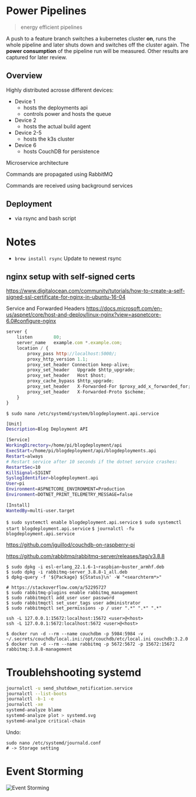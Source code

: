 # Power Pipelines

> energy efficient pipelines

A push to a feature branch switches a kubernetes cluster **on**, runs the whole pipeline and later shuts down and switches off the cluster again.
The **power consumption** of the pipeline run will be measured.
Other results are captured for later review.


## Overview

Highly distributed acrosse different devices:
- Device 1
    - hosts the deployments api
    - controls power and hosts the queue
- Device 2
    - hosts the actual build agent
- Device 2-5
    - hosts the k3s cluster
- Device 6
    - hosts CouchDB for persistence

Microservice architecture

Commands are propagated using RabbitMQ

Commands are received using background services



## Deployment

- via rsync and bash script


# Notes

- `brew install rsync` Update to newest rsync

## nginx setup with self-signed certs

https://www.digitalocean.com/community/tutorials/how-to-create-a-self-signed-ssl-certificate-for-nginx-in-ubuntu-16-04


Service and Forwarded Headers
https://docs.microsoft.com/en-us/aspnet/core/host-and-deploy/linux-nginx?view=aspnetcore-6.0#configure-nginx

```js
server {
    listen        80;
    server_name   example.com *.example.com;
    location / {
        proxy_pass http://localhost:5000/;
        proxy_http_version 1.1;
        proxy_set_header Connection keep-alive;
        proxy_set_header   Upgrade $http_upgrade;
        proxy_set_header   Host $host;
        proxy_cache_bypass $http_upgrade;
        proxy_set_header   X-Forwarded-For $proxy_add_x_forwarded_for;
        proxy_set_header   X-Forwarded-Proto $scheme;
    }
}
```

`$ sudo nano /etc/systemd/system/blogdeployment.api.service`

```sh
[Unit]
Description=Blog Deployment API

[Service]
WorkingDirectory=/home/pi/blogdeployment/api
ExecStart=/home/pi/blogdeployment/api/blogdeployments.api
Restart=always
# Restart service after 10 seconds if the dotnet service crashes:
RestartSec=10
KillSignal=SIGINT
SyslogIdentifier=blogdeployment.api
User=pi
Environment=ASPNETCORE_ENVIRONMENT=Production
Environment=DOTNET_PRINT_TELEMETRY_MESSAGE=false

[Install]
WantedBy=multi-user.target
```

`$ sudo systemctl enable blogdeployment.api.service`
`$ sudo systemctl start blogdeployment.api.service`
`$ journalctl -fu blogdeployment.api.service`


https://github.com/jguillod/couchdb-on-raspberry-pi


<!-- sudo apt-get --no-install-recommends -y remove build-essential \
pkg-config erlang libicu-dev \
libmozjs185-dev libcurl4-openssl-dev
 -->

https://github.com/rabbitmq/rabbitmq-server/releases/tag/v3.8.8

```
$ sudo dpkg -i esl-erlang_22.1.6-1~raspbian~buster_armhf.deb
$ sudo dpkg -i rabbitmq-server_3.8.8-1_all.deb 
$ dpkg-query -f '${Package} ${Status}\n' -W "<searchterm*>"

# https://stackoverflow.com/a/52295727
$ sudo rabbitmq-plugins enable rabbitmq_management
$ sudo rabbitmqctl add_user user password
$ sudo rabbitmqctl set_user_tags user administrator
$ sudo rabbitmqctl set_permissions -p / user ".*" ".*" ".*"

ssh -L 127.0.0.1:15672:localhost:15672 <user>@<host>
ssh -L 127.0.0.1:5672:localhost:5672 <user>@<host>
```

```
$ docker run -d --rm --name couchdbm -p 5984:5984 -v ~/.secrets/couchdb/local.ini:/opt/couchdb/etc/local.ini couchdb:3.2.0
$ docker run -d --rm --name rabbitmq -p 5672:5672 -p 15672:15672 rabbitmq:3.8.8-management
```


# Troublehshooting systemd

```sh
journalctl -u send_shutdown_notification.service
journalctl --list-boots
journalctl -b-1 -e
journalctl -xe
systemd-analyze blame
systemd-analyze plot > systemd.svg
systemd-analyze critical-chain
```

Undo:
```
sudo nano /etc/systemd/journald.conf 
# -> Storage setting
```


# Event Storming

![Event Storming](https://github.com/mloitzl/powerpipelines/blob/master/doc/img/IMG_9653.jpg)